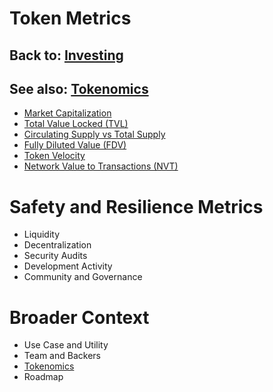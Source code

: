 # Token Metrics

## Back to: [Investing](investing)
## See also: [Tokenomics](tokenomics)

- [Market Capitalization](token_market_capitalization)
- [Total Value Locked (TVL)](token_tvl)
- [Circulating Supply vs Total Supply](token_circulating_vs_total)
- [Fully Diluted Value (FDV)](token_fdv)
- [Token Velocity](token_velocity.md)
- [Network Value to Transactions (NVT)](token_nvt)

# Safety and Resilience Metrics

- Liquidity
- Decentralization
- Security Audits
- Development Activity
- Community and Governance

# Broader Context

- Use Case and Utility
- Team and Backers 
- [Tokenomics](tokenomics)
- Roadmap




